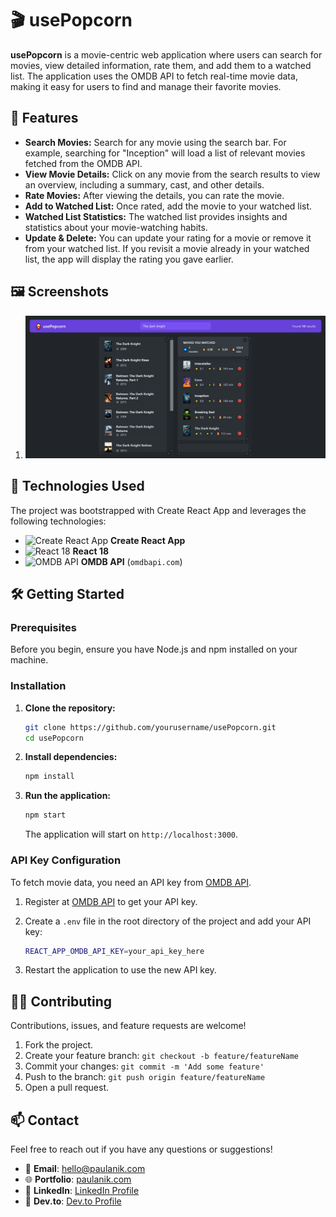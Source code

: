 # 🎬 usePopcorn

**usePopcorn** is a movie-centric web application where users can search for movies, view detailed information, rate them, and add them to a watched list. The application uses the OMDB API to fetch real-time movie data, making it easy for users to find and manage their favorite movies.

## 📝 Features

- **Search Movies:** Search for any movie using the search bar. For example, searching for "Inception" will load a list of relevant movies fetched from the OMDB API.
- **View Movie Details:** Click on any movie from the search results to view an overview, including a summary, cast, and other details.
- **Rate Movies:** After viewing the details, you can rate the movie.
- **Add to Watched List:** Once rated, add the movie to your watched list.
- **Watched List Statistics:** The watched list provides insights and statistics about your movie-watching habits.
- **Update & Delete:** You can update your rating for a movie or remove it from your watched list. If you revisit a movie already in your watched list, the app will display the rating you gave earlier.

## 🖼️ Screenshots

1. ![Screenshot of the Application](screenshots/usePopcorn%20homescreen.PNG)

## 🚀 Technologies Used

The project was bootstrapped with Create React App and leverages the following technologies:

- ![Create React App](https://img.shields.io/badge/Create%20React%20App-blue?logo=react) **Create React App**
- ![React 18](https://img.shields.io/badge/React-18.0-blue?logo=react) **React 18**
- ![OMDB API](https://img.shields.io/badge/OMDB%20API-red?logo=themoviedatabase) **OMDB API** (`omdbapi.com`)

## 🛠️ Getting Started

### Prerequisites

Before you begin, ensure you have Node.js and npm installed on your machine.

### Installation

1. **Clone the repository:**

   ```bash
   git clone https://github.com/yourusername/usePopcorn.git
   cd usePopcorn
   ```

2. **Install dependencies:**

   ```bash
   npm install
   ```

3. **Run the application:**

   ```bash
   npm start
   ```

   The application will start on `http://localhost:3000`.

### API Key Configuration

To fetch movie data, you need an API key from [OMDB API](http://www.omdbapi.com/).

1. Register at [OMDB API](http://www.omdbapi.com/apikey.aspx) to get your API key.
2. Create a `.env` file in the root directory of the project and add your API key:

   ```bash
   REACT_APP_OMDB_API_KEY=your_api_key_here
   ```

3. Restart the application to use the new API key.

## 🧑‍💻 Contributing

Contributions, issues, and feature requests are welcome!

1. Fork the project.
2. Create your feature branch: `git checkout -b feature/featureName`
3. Commit your changes: `git commit -m 'Add some feature'`
4. Push to the branch: `git push origin feature/featureName`
5. Open a pull request.

## 📫 Contact

Feel free to reach out if you have any questions or suggestions!

- 📧 **Email**: [hello@paulanik.com](mailto:hello@paulanik.com)
- 🌐 **Portfolio**: [paulanik.com](https://paulanik.com)
- 💼 **LinkedIn**: [LinkedIn Profile](https://www.linkedin.com/in/anik-paul-dev/)
- 📝 **Dev.to**: [Dev.to Profile](https://dev.to/anikpaul)
